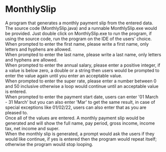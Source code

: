 # MonthlySlip
A program that generates a monthly payment slip from the entered data.
<br /> The source code (MonthlySlip.java) and a runnable MonthlySlip.exe would be provided. Just double click on MonthlySlip.exe to run the program, if using the source code, run the program on the IDE of the users' choice.
<br /> When prompted to enter the first name, please write a first name, only letters and hyphens are allowed.
<br /> When prompted to enter the last name, please write a last name, only letters and hyphens are allowed.
<br /> When prompted to enter the annual salary, please enter a positive integer, if a value is below zero, a double or a string then users would be prompted to enter the value again until you enter an acceptable value.
<br /> When prompted to enter the super rate, please enter a number between 0 and 50 inclusive otherwise a loop would continue until an acceptable value is entered.
<br /> When prompted to enter the payment start date, users can enter '01 March - 31 March' but you can also enter 'Mar' to get the same result, in case of special exceptions like 01/02/22, users can also enter that as you are pleased to.
<br /> Once all of the values are entered. A monthly payment slip would be generated and will show the full name, pay period, gross income, income tax, net income and super.
<br /> When the monthly slip is generated, a prompt would ask the users if they would like continue, if yes is entered then the program would repeat itself; otherwise the program would stop looping.  
